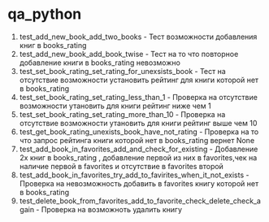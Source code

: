 # qa_python
1. test_add_new_book_add_two_books - Тест возможности добавления книг в books_rating
2. test_add_new_book_add_book_twise - Тест на то что повторное добавление книги в books_rating невозможно
3. test_set_book_rating_set_rating_for_unexsists_book - Тест на отсутствие возможности установить рейтинг для книги которой нет в books_rating
4. test_set_book_rating_set_rating_less_than_1 - Проверка на отсутствие возможности утановить для книги рейтинг ниже чем 1
5. test_set_book_rating_set_rating_more_than_10 - Проверка на отсутствие возможности утановить для книги рейтинг выше чем 10
6. test_get_book_rating_unexists_book_have_not_rating - Проверка на то что запрос рейтинга книги которой нет в books_rating вернет None
7. test_add_book_in_favorites_add_and_check_for_existing - Добавление 2х книг в books_rating , добавление первой из них в favorites,чек на наличие первой в favorites и отсутствие в favorites второй
8. test_add_book_in_favorites_try_add_to_favirites_when_it_not_exists - Проверка на невозможность добавить в favorites книгу которой нет в books_rating
9. test_delete_book_from_favorites_add_to_favorite_check_delete_check_again - Проверка на возможноть удалить книгу

